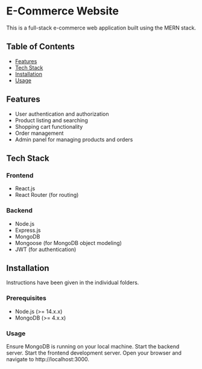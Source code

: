 # E-Commerce Website

This is a full-stack e-commerce web application built using the MERN stack.

## Table of Contents

- [Features](#features)
- [Tech Stack](#tech-stack)
- [Installation](#installation)
- [Usage](#usage)

## Features

- User authentication and authorization
- Product listing and searching
- Shopping cart functionality
- Order management
- Admin panel for managing products and orders

## Tech Stack

### Frontend
- React.js
- React Router (for routing)

### Backend
- Node.js
- Express.js
- MongoDB
- Mongoose (for MongoDB object modeling)
- JWT (for authentication)
  
## Installation
Instructions have been given in the individual folders.

### Prerequisites

- Node.js (>= 14.x.x)
- MongoDB (>= 4.x.x)

### Usage
Ensure MongoDB is running on your local machine.
Start the backend server.
Start the frontend development server.
Open your browser and navigate to http://localhost:3000.
